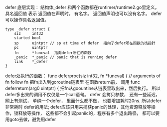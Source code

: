defer 底层实现： 结构体_defer  和两个函数都在runtimer/runtime2.go里定义。 
具名返回值 表示 返回值在声明时， 有名字。 返回值声明也可以没有名字。 
defer可以操作具名返回值。 
```
type _defer struct {
	siz     int32
	started bool
	sp      uintptr // sp at time of defer  指向了defer所在函数的栈指针
	pc      uintptr
	fn      *funcval  指向defer所在的函数
	_panic  *_panic // panic that is running defer
	link    *_defer  
}
```

defer处执行的函数：
func deferproc(siz int32, fn *funcval) { // arguments of fn follow fn
把fn出入到goroutine链表里
在函数return前， 调用
func deferreturn(arg0 uintptr) {
把fn从goountine从链表里取出来，然后执行。 所以defer多出来的调用不仅仅是一个call语句。
defer 会拷贝参数， 还有一些延迟， 网上有测试， 单纯一个defer， 里面什么都不做， 也要增加耗时20ns.
所以defer非常耗时
defer的用法; defer应该只用来捕获panic的处理，其他资源释放等操作，锁释放等操作，
这些都不会引起paniic的，程序有多个退出路径， 都可以要用goto去做，避免用defer
